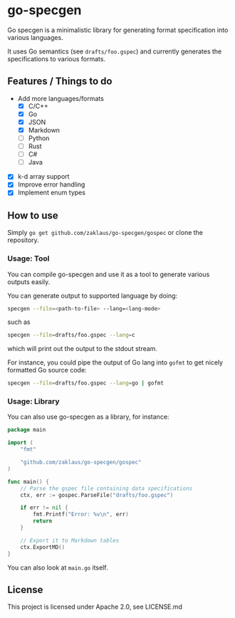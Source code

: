 # go-specgen

Go specgen is a minimalistic library for generating format specification into various languages.

It uses Go semantics (see `drafts/foo.gspec`) and currently generates the specifications to various formats.

## Features / Things to do
- Add more languages/formats
    - [x] C/C++
    - [X] Go
    - [X] JSON
    - [X] Markdown
    - [ ] Python
    - [ ] Rust
    - [ ] C#
    - [ ] Java
- [x] k-d array support
- [x] Improve error handling
- [x] Implement enum types

## How to use

Simply `go get github.com/zaklaus/go-specgen/gospec` or clone the repository.

### Usage: Tool
You can compile go-specgen and use it as a tool to generate various outputs easily.

You can generate output to supported language by doing:
```sh
specgen --file=<path-to-file> --lang=<lang-mode>
```

such as 
```sh
specgen --file=drafts/foo.gspec --lang=c
```

which will print out the output to the stdout stream. 

For instance, you could pipe the output of Go lang into `gofmt` to get nicely formatted Go source code:
```sh
specgen --file=drafts/foo.gspec --lang=go | gofmt
```

### Usage: Library
You can also use go-specgen as a library, for instance:
```go
package main

import (
    "fmt"

    "github.com/zaklaus/go-specgen/gospec"
)

func main() {
    // Parse the gspec file containing data specifications
    ctx, err := gospec.ParseFile("drafts/foo.gspec")

    if err != nil {
        fmt.Printf("Error: %v\n", err)
        return
    }

    // Export it to Markdown tables
    ctx.ExportMD()
}
```

You can also look at `main.go` itself.

## License

This project is licensed under Apache 2.0, see LICENSE.md
